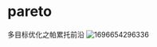 # pareto
多目标优化之帕累托前沿
![1696654296336](https://github.com/VG-TechCenter/pareto/assets/109327979/ecf5590b-3336-4a82-b61f-8627b542eae5)
